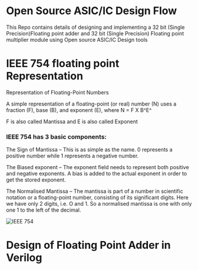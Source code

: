 # Open Source ASIC/IC Design Flow
This Repo contains details of designing and implementing a 32 bit (Single Precision)Floating point adder and 32 bit (Single Precision) Floating point multiplier module using Open source ASIC/IC Design tools

# IEEE 754 floating point Representation
Representation of Floating-Point Numbers

A simple representation of a floating-point (or real) number (N) uses a fraction (F), base (B), and exponent (E), where N = F X B^E^

F is also called Mantissa and E is also called Exponent

### IEEE 754 has 3 basic components:

The Sign of Mantissa –
This is as simple as the name. 0 represents a positive number while 1 represents a negative number.

The Biased exponent –
The exponent field needs to represent both positive and negative exponents. A bias is added to the actual exponent in order to get the stored exponent.

The Normalised Mantissa –
The mantissa is part of a number in scientific notation or a floating-point number, consisting of its significant digits. Here we have only 2 digits, i.e. O and 1. So a normalised mantissa is one with only one 1 to the left of the decimal.

![IEEE 754](https://github.com/Sourabh-Mallapur/Open-Source-ASIC-IC-Design-Flow/blob/main/assets/IEEE%20754.drawio.png)

# Design of Floating Point Adder in Verilog 

